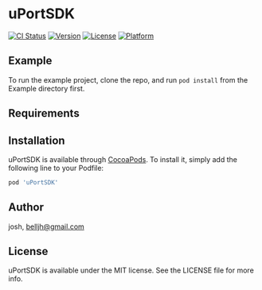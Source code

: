 # uPortSDK

[![CI Status](http://img.shields.io/travis/josh/uPortSDK.svg?style=flat)](https://travis-ci.org/josh/uPortSDK)
[![Version](https://img.shields.io/cocoapods/v/uPortSDK.svg?style=flat)](http://cocoapods.org/pods/uPortSDK)
[![License](https://img.shields.io/cocoapods/l/uPortSDK.svg?style=flat)](http://cocoapods.org/pods/uPortSDK)
[![Platform](https://img.shields.io/cocoapods/p/uPortSDK.svg?style=flat)](http://cocoapods.org/pods/uPortSDK)

## Example

To run the example project, clone the repo, and run `pod install` from the Example directory first.

## Requirements

## Installation

uPortSDK is available through [CocoaPods](http://cocoapods.org). To install
it, simply add the following line to your Podfile:

```ruby
pod 'uPortSDK'
```

## Author

josh, belljh@gmail.com

## License

uPortSDK is available under the MIT license. See the LICENSE file for more info.
